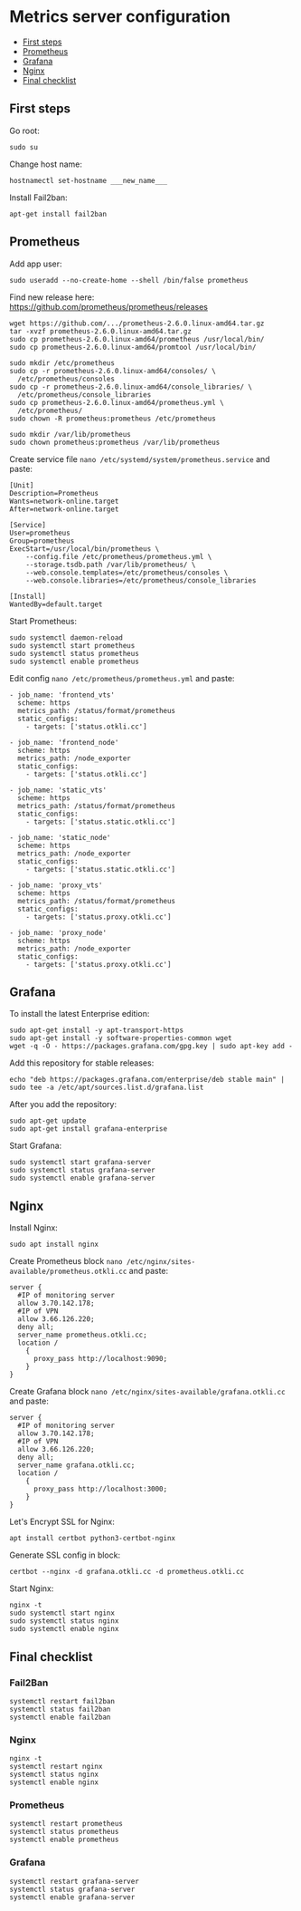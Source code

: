 # Metrics server configuration
  * [First steps](#first-steps)
  * [Prometheus](#prometheus)
  * [Grafana](#grafana)
  * [Nginx](#nginx)
  * [Final checklist](#final-checklist)
## First steps
Go root:
```
sudo su
```
Change host name:
```
hostnamectl set-hostname ___new_name___
```
Install Fail2ban:
```
apt-get install fail2ban
```
## Prometheus
Add app user:
```
sudo useradd --no-create-home --shell /bin/false prometheus
```
Find new release here: https://github.com/prometheus/prometheus/releases
```
wget https://github.com/.../prometheus-2.6.0.linux-amd64.tar.gz
tar -xvzf prometheus-2.6.0.linux-amd64.tar.gz
sudo cp prometheus-2.6.0.linux-amd64/prometheus /usr/local/bin/
sudo cp prometheus-2.6.0.linux-amd64/promtool /usr/local/bin/

sudo mkdir /etc/prometheus
sudo cp -r prometheus-2.6.0.linux-amd64/consoles/ \
  /etc/prometheus/consoles
sudo cp -r prometheus-2.6.0.linux-amd64/console_libraries/ \
  /etc/prometheus/console_libraries
sudo cp prometheus-2.6.0.linux-amd64/prometheus.yml \
  /etc/prometheus/
sudo chown -R prometheus:prometheus /etc/prometheus

sudo mkdir /var/lib/prometheus
sudo chown prometheus:prometheus /var/lib/prometheus
```
Create service file `nano /etc/systemd/system/prometheus.service` and paste:
```
[Unit]
Description=Prometheus
Wants=network-online.target
After=network-online.target

[Service]
User=prometheus
Group=prometheus
ExecStart=/usr/local/bin/prometheus \
    --config.file /etc/prometheus/prometheus.yml \
    --storage.tsdb.path /var/lib/prometheus/ \
    --web.console.templates=/etc/prometheus/consoles \
    --web.console.libraries=/etc/prometheus/console_libraries

[Install]
WantedBy=default.target
```
Start Prometheus:
```
sudo systemctl daemon-reload
sudo systemctl start prometheus
sudo systemctl status prometheus
sudo systemctl enable prometheus
```
Edit config `nano /etc/prometheus/prometheus.yml` and paste:
```
- job_name: 'frontend_vts'
  scheme: https
  metrics_path: /status/format/prometheus
  static_configs:
    - targets: ['status.otkli.cc']

- job_name: 'frontend_node'
  scheme: https
  metrics_path: /node_exporter
  static_configs:
    - targets: ['status.otkli.cc']

- job_name: 'static_vts'
  scheme: https
  metrics_path: /status/format/prometheus
  static_configs:
    - targets: ['status.static.otkli.cc']

- job_name: 'static_node'
  scheme: https
  metrics_path: /node_exporter
  static_configs:
    - targets: ['status.static.otkli.cc']

- job_name: 'proxy_vts'
  scheme: https
  metrics_path: /status/format/prometheus
  static_configs:
    - targets: ['status.proxy.otkli.cc']

- job_name: 'proxy_node'
  scheme: https
  metrics_path: /node_exporter
  static_configs:
    - targets: ['status.proxy.otkli.cc']
```      
        
        
## Grafana
To install the latest Enterprise edition:
```
sudo apt-get install -y apt-transport-https
sudo apt-get install -y software-properties-common wget
wget -q -O - https://packages.grafana.com/gpg.key | sudo apt-key add -
```
Add this repository for stable releases:
```
echo "deb https://packages.grafana.com/enterprise/deb stable main" | sudo tee -a /etc/apt/sources.list.d/grafana.list
```
After you add the repository:
```
sudo apt-get update
sudo apt-get install grafana-enterprise
```
Start Grafana:
```
sudo systemctl start grafana-server
sudo systemctl status grafana-server
sudo systemctl enable grafana-server
```
## Nginx
Install Nginx:
```
sudo apt install nginx
```
Create Prometheus block `nano /etc/nginx/sites-available/prometheus.otkli.cc` and paste:
```
server {
  #IP of monitoring server
  allow 3.70.142.178;
  #IP of VPN
  allow 3.66.126.220;
  deny all;
  server_name prometheus.otkli.cc;
  location /
    {
      proxy_pass http://localhost:9090;
    }
}
```
Create Grafana block `nano /etc/nginx/sites-available/grafana.otkli.cc` and paste:
```
server {
  #IP of monitoring server
  allow 3.70.142.178;
  #IP of VPN
  allow 3.66.126.220;
  deny all;
  server_name grafana.otkli.cc;
  location /
    {
      proxy_pass http://localhost:3000;
    }
}
```
Let's Encrypt SSL for Nginx:
```
apt install certbot python3-certbot-nginx
```
Generate SSL config in block:
```
certbot --nginx -d grafana.otkli.cc -d prometheus.otkli.cc
```
Start Nginx:
```
nginx -t
sudo systemctl start nginx
sudo systemctl status nginx
sudo systemctl enable nginx
```
## Final checklist
### Fail2Ban
```
systemctl restart fail2ban
systemctl status fail2ban
systemctl enable fail2ban
```
### Nginx
```
nginx -t
systemctl restart nginx
systemctl status nginx
systemctl enable nginx
```
### Prometheus
```
systemctl restart prometheus
systemctl status prometheus
systemctl enable prometheus
```
### Grafana
```
systemctl restart grafana-server
systemctl status grafana-server
systemctl enable grafana-server
```




